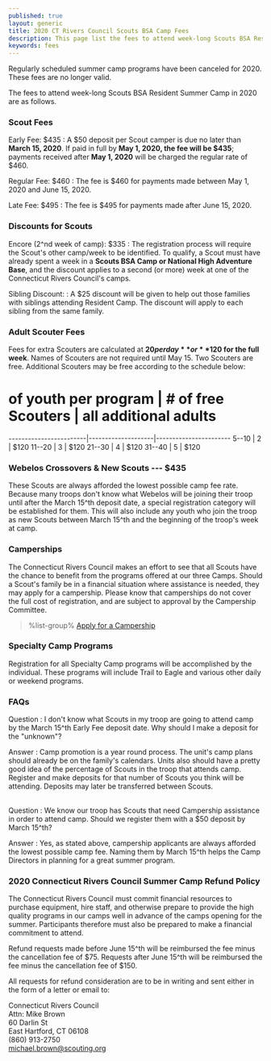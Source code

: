 ```yaml
---
published: true
layout: generic
title: 2020 CT Rivers Council Scouts BSA Camp Fees
description: This page list the fees to attend week-long Scouts BSA Resident Summer Camp in 2020 at Connecticut Rivers Council Scout Camps.
keywords: fees
---
```


<div class="alert alert-info">
Regularly scheduled summer camp programs have been canceled for 2020. These fees are no longer valid.
</div>

The fees to attend week-long Scouts BSA Resident Summer Camp in 2020 are as follows.

### Scout Fees

Early Fee: $435
: A $50 deposit per Scout camper is due no later than **March 15, 2020**.
  If paid in full by **May 1, 2020, the fee will be $435**; payments received
  after **May 1, 2020** will be charged the regular rate of $460.

Regular Fee: $460
: The fee is $460 for payments made between May 1, 2020 and June 15, 2020.

Late Fee: $495
: The fee is $495 for payments made after June 15, 2020.

### Discounts for Scouts

Encore (2^nd week of camp): $335
: The registration process will require the Scout's other camp/week to be
  identified. To qualify, a Scout must have already spent a week in a
  **Scouts BSA Camp or National High Adventure Base**, and the discount applies to a
  second (or more) week at one of the Connecticut Rivers Council's camps.

Sibling Discount:
: A $25 discount will be given to help out those families with siblings
  attending Resident Camp. The discount will apply to each sibling from the same
  family.

### Adult Scouter Fees

Fees for extra Scouters are calculated at **$20 per day** or **$120 for the full week**. Names of
Scouters are not required until May 15. Two Scouters are free. Additional
Scouters may be free according to the schedule below:

 # of youth per program | # of free Scouters | all additional adults
------------------------|--------------------|-----------------------
  5--10                 | 2                  | $120
 11--20                 | 3                  | $120
 21--30                 | 4                  | $120
 31--40                 | 5                  | $120

### Webelos Crossovers & New Scouts --- $435

These Scouts are always afforded the lowest possible camp fee rate. Because
many troops don't know what Webelos will be joining their troop until after the
March 15^th deposit date, a special registration category will be established for
them. This will also include any youth who join the troop as new Scouts between
March 15^th and the beginning of the troop's week at camp.

### Camperships

The Connecticut Rivers Council makes an effort to see that all Scouts have the
chance to benefit from the programs offered at our three Camps. Should a Scout's
family be in a financial situation where assistance is needed, they may apply
for a campership. Please know that camperships do not cover the full cost of
registration, and are subject to approval by the Campership Committee. 

> %list-group%
> <a href="{{ site.url }}/scouts-bsa/fees/camperships/" class="list-group-item">Apply for a Campership</a>

### Specialty Camp Programs

Registration for all Specialty Camp programs will be accomplished by the
individual. These programs will include Trail to Eagle and various other daily 
or weekend programs.

### FAQs

Question
: I don't know what Scouts in my troop are going to attend camp by the March
15^th Early Fee deposit date. Why should I make a deposit for the "unknown"?

Answer
: Camp promotion is a year round process. The unit's camp plans should already
  be on the family's calendars. Units also should have a pretty good idea of
  the percentage of Scouts in the troop that attends camp. Register and make
  deposits for that number of Scouts you think will be attending. Deposits may later be
  transferred between Scouts.

<br/>
Question
: We know our troop has Scouts that need Campership assistance in order to
  attend camp. Should we register them with a $50 deposit by March 15^th?

Answer
: Yes, as stated above, campership applicants are always
  afforded the lowest possible camp fee. Naming them by March 15^th helps the Camp
  Directors in planning for a great summer program.

### 2020 Connecticut Rivers Council Summer Camp Refund Policy

The Connecticut Rivers Council must commit financial resources to purchase
equipment, hire staff, and otherwise prepare to provide the high quality
programs in our camps well in advance of the camps opening for the summer. Participants therefore
must also be prepared to make a financial commitment to attend.

Refund requests made before
June 15^th will be reimbursed the fee minus the cancellation fee of $75. Requests after June 15^th
will be reimbursed the fee minus the cancellation fee of $150.

All requests for refund consideration are to be in writing and sent either in
the form of a letter or email to:

Connecticut Rivers Council<br>
Attn: Mike Brown<br>
60 Darlin St<br>
East Hartford, CT 06108<br>
(860) 913-2750<br>
[michael.brown@scouting.org](mailto:michael.brown@scouting.org)


